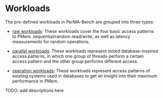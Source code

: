 # Workloads

The pre-defined workloads in PerMA-Bench are grouped into three types:

- [raw workloads](raw/): These workloads cover the four basic access patterns to PMem: sequential/random
  read/write, as well as latency measurements for random operations.

- [parallel workloads](parallel/): These workloads represent mixed database-inspired access patterns, in
  which one group of threads perform a certain access pattern and the other group performs different access.

- [operation workloads](operations/): These workloads represent access patterns of existing systems used
  in databases to get an insight into their maximum performance in PMem.

TODO: add descriptions here
